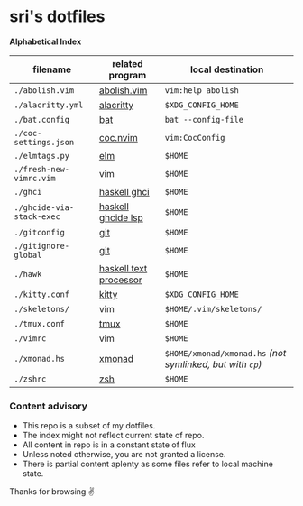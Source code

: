 # sri's dotfiles

**Alphabetical Index**

| filename                  | related program                                           | local destination                                         |
| ---                       | ---                                                       | ---                                                       |
| `./abolish.vim`           | [abolish.vim](https://github.com/tpope/vim-abolish)       | `vim:help abolish`                                        |
| `./alacritty.yml`         | [alacritty](https://github.com/alacritty/alacritty)       | `$XDG_CONFIG_HOME`                                        |
| `./bat.config`            | [bat](https://github.com/sharkdp/bat)                     | `bat --config-file`                                       |
| `./coc-settings.json`     | [coc.nvim](https://github.com/neoclide/coc.nvim)          | `vim:CocConfig`                                           |
| `./elmtags.py`            | [elm](https://elm-lang.org)                               | `$HOME`                                                   |
| `./fresh-new-vimrc.vim`   | vim                                                       | `$HOME`                                                   |
| `./ghci`                  | [haskell ghci]()                                          | `$HOME`                                                   |
| `./ghcide-via-stack-exec` | [haskell ghcide lsp]()                                    | `$HOME`                                                   |
| `./gitconfig`             | [git](https://git-scm.com/docs/git-config)                | `$HOME`                                                   |
| `./gitignore-global`      | [git](https://git-scm.com/docs/gitignore)                 | `$HOME`                                                   |
| `./hawk`                  | [haskell text processor](https://github.com/gelisam/hawk) | `$HOME`                                                   |
| `./kitty.conf`            | [kitty](https://sw.kovidgoyal.net/kitty/)                 | `$XDG_CONFIG_HOME`                                        |
| `./skeletons/`            | vim                                                       | `$HOME/.vim/skeletons/`                                   |
| `./tmux.conf`             | [tmux](https://github.com/tmux/tmux)                      | `$HOME`                                                   |
| `./vimrc`                 | vim                                                       | `$HOME`                                                   |
| `./xmonad.hs`             | [xmonad](https://xmonad.org)                              | `$HOME/xmonad/xmonad.hs` *(not symlinked, but with `cp`)* |
| `./zshrc`                 | [zsh](https://www.zsh.org)                                | `$HOME`                                                   |

### Content advisory
- This repo is a subset of my dotfiles.
- The index might not reflect current state of repo.
- All content in repo is in a constant state of flux
- Unless noted otherwise, you are not granted a license.
- There is partial content aplenty as some files refer to local machine state.

Thanks for browsing ✌️
